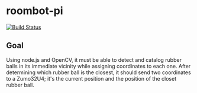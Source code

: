 # roombot-pi

[![Build Status](https://travis-ci.com/jaclegonetwork/roombot-pi.svg?token=PAxxTqBayq9cFAHq5Byn&branch=master)](https://travis-ci.com/jaclegonetwork/roombot-pi)

## Goal

Using node.js and OpenCV, it must be able to detect and catalog rubber balls in its immediate vicinity while assigning coordinates to each one. After determining which rubber ball is the closest, it should send two coordinates to a Zumo32U4; it's the current position and the position of the closet rubber ball.
